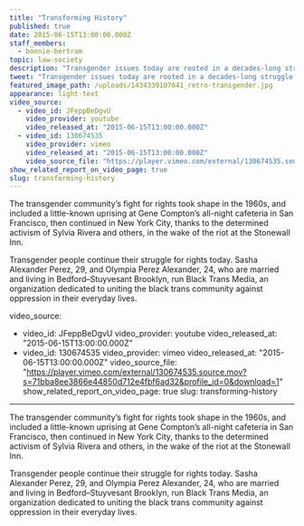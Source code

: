 ```yaml
---
title: "Transforming History"
published: true
date: 2015-06-15T13:00:00.000Z
staff_members:
  - bonnie-bertram
topic: law-society
description: "Transgender issues today are rooted in a decades-long struggle for inclusion."
tweet: "Transgender issues today are rooted in a decades-long struggle for inclusion."
featured_image_path: /uploads/1434339107641_retro-transgender.jpg
appearance: light-text
video_source:
  - video_id: JFeppBeDgvU
    video_provider: youtube
    video_released_at: "2015-06-15T13:00:00.000Z"
  - video_id: 130674535
    video_provider: vimeo
    video_released_at: "2015-06-15T13:00:00.000Z"
    video_source_file: "https://player.vimeo.com/external/130674535.source.mov?s=71bba8ee3866e44850d712e4fbf6ad32&profile_id=0&download=1"
show_related_report_on_video_page: true
slug: transforming-history
---
```


The transgender community’s fight for rights took shape in the 1960s, and included a little-known uprising at Gene Compton’s all-night cafeteria in San Francisco, then continued in New York City, thanks to the determined activism of Sylvia Rivera and others, in the wake of the riot at the Stonewall Inn.

Transgender people continue their struggle for rights today. Sasha Alexander Perez, 29, and Olympia Perez Alexander, 24, who are married and living in Bedford–Stuyvesant Brooklyn, run Black Trans Media, an organization dedicated to uniting the black trans community against oppression in their everyday lives.

video_source:
  - video_id: JFeppBeDgvU
    video_provider: youtube
    video_released_at: "2015-06-15T13:00:00.000Z"
  - video_id: 130674535
    video_provider: vimeo
    video_released_at: "2015-06-15T13:00:00.000Z"
    video_source_file: "https://player.vimeo.com/external/130674535.source.mov?s=71bba8ee3866e44850d712e4fbf6ad32&profile_id=0&download=1"
show_related_report_on_video_page: true
slug: transforming-history
---

The transgender community’s fight for rights took shape in the 1960s, and included a little-known uprising at Gene Compton’s all-night cafeteria in San Francisco, then continued in New York City, thanks to the determined activism of Sylvia Rivera and others, in the wake of the riot at the Stonewall Inn.

Transgender people continue their struggle for rights today. Sasha Alexander Perez, 29, and Olympia Perez Alexander, 24, who are married and living in Bedford–Stuyvesant Brooklyn, run Black Trans Media, an organization dedicated to uniting the black trans community against oppression in their everyday lives.

